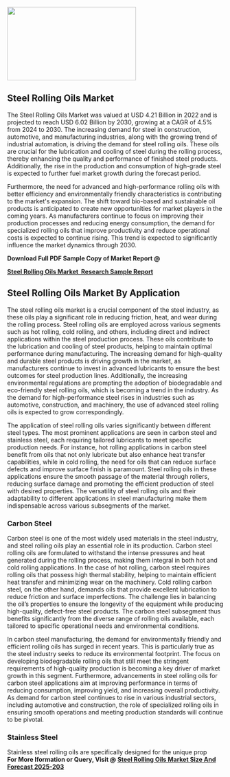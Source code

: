 <p><img class="alignnone size-medium wp-image-20088" src="https://ffe5etoiles.com/wp-content/uploads/2024/12/MST1-300x171.png" alt="" width="300" height="171" /></p><p><p> <h2>Steel Rolling Oils Market </h2><p>The Steel Rolling Oils Market was valued at USD 4.21 Billion in 2022 and is projected to reach USD 6.02 Billion by 2030, growing at a CAGR of 4.5% from 2024 to 2030. The increasing demand for steel in construction, automotive, and manufacturing industries, along with the growing trend of industrial automation, is driving the demand for steel rolling oils. These oils are crucial for the lubrication and cooling of steel during the rolling process, thereby enhancing the quality and performance of finished steel products. Additionally, the rise in the production and consumption of high-grade steel is expected to further fuel market growth during the forecast period.</p><p>Furthermore, the need for advanced and high-performance rolling oils with better efficiency and environmentally friendly characteristics is contributing to the market's expansion. The shift toward bio-based and sustainable oil products is anticipated to create new opportunities for market players in the coming years. As manufacturers continue to focus on improving their production processes and reducing energy consumption, the demand for specialized rolling oils that improve productivity and reduce operational costs is expected to continue rising. This trend is expected to significantly influence the market dynamics through 2030.</p></p><p><strong>Download Full PDF Sample Copy of Market Report @</strong></p><p><strong><a href="https://www.verifiedmarketreports.com/download-sample/?rid=276108&utm_source=Sites-google&utm_medium=265" target="_blank">Steel Rolling Oils Market &nbsp;Research Sample Report</a></strong></p><p><h2>Steel Rolling Oils Market By Application</h2><p>The steel rolling oils market is a crucial component of the steel industry, as these oils play a significant role in reducing friction, heat, and wear during the rolling process. Steel rolling oils are employed across various segments such as hot rolling, cold rolling, and others, including direct and indirect applications within the steel production process. These oils contribute to the lubrication and cooling of steel products, helping to maintain optimal performance during manufacturing. The increasing demand for high-quality and durable steel products is driving growth in the market, as manufacturers continue to invest in advanced lubricants to ensure the best outcomes for steel production lines. Additionally, the increasing environmental regulations are prompting the adoption of biodegradable and eco-friendly steel rolling oils, which is becoming a trend in the industry. As the demand for high-performance steel rises in industries such as automotive, construction, and machinery, the use of advanced steel rolling oils is expected to grow correspondingly.<p>The application of steel rolling oils varies significantly between different steel types. The most prominent applications are seen in carbon steel and stainless steel, each requiring tailored lubricants to meet specific production needs. For instance, hot rolling applications in carbon steel benefit from oils that not only lubricate but also enhance heat transfer capabilities, while in cold rolling, the need for oils that can reduce surface defects and improve surface finish is paramount. Steel rolling oils in these applications ensure the smooth passage of the material through rollers, reducing surface damage and promoting the efficient production of steel with desired properties. The versatility of steel rolling oils and their adaptability to different applications in steel manufacturing make them indispensable across various subsegments of the market.</p><h3>Carbon Steel</h3><p>Carbon steel is one of the most widely used materials in the steel industry, and steel rolling oils play an essential role in its production. Carbon steel rolling oils are formulated to withstand the intense pressures and heat generated during the rolling process, making them integral in both hot and cold rolling applications. In the case of hot rolling, carbon steel requires rolling oils that possess high thermal stability, helping to maintain efficient heat transfer and minimizing wear on the machinery. Cold rolling carbon steel, on the other hand, demands oils that provide excellent lubrication to reduce friction and surface imperfections. The challenge lies in balancing the oil’s properties to ensure the longevity of the equipment while producing high-quality, defect-free steel products. The carbon steel subsegment thus benefits significantly from the diverse range of rolling oils available, each tailored to specific operational needs and environmental conditions.<p>In carbon steel manufacturing, the demand for environmentally friendly and efficient rolling oils has surged in recent years. This is particularly true as the steel industry seeks to reduce its environmental footprint. The focus on developing biodegradable rolling oils that still meet the stringent requirements of high-quality production is becoming a key driver of market growth in this segment. Furthermore, advancements in steel rolling oils for carbon steel applications aim at improving performance in terms of reducing consumption, improving yield, and increasing overall productivity. As demand for carbon steel continues to rise in various industrial sectors, including automotive and construction, the role of specialized rolling oils in ensuring smooth operations and meeting production standards will continue to be pivotal.</p><h3>Stainless Steel</h3><p>Stainless steel rolling oils are specifically designed for the unique prop<strong><br />For More Iformation or Query, Visit @ <a href="https://www.verifiedmarketreports.com/product/steel-rolling-oils-market/" target="_blank">Steel Rolling Oils Market Size And Forecast 2025-203</a></strong></p>
